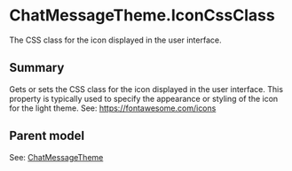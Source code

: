 # ChatMessageTheme.IconCssClass

The CSS class for the icon displayed in the user interface.

## Summary

Gets or sets the CSS class for the icon displayed in the user interface.
This property is typically used to specify the appearance or styling
of the icon for the light theme.
See: https://fontawesome.com/icons

## Parent model

See: [ChatMessageTheme](ChatMessageTheme.md)